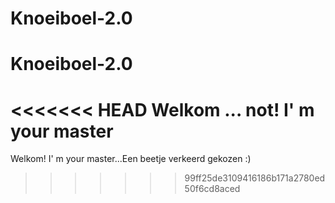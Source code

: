 # Knoeiboel-2.0
# Knoeiboel-2.0
<<<<<<< HEAD
Welkom ... not!
I' m your master
=======
Welkom!
I' m your master...Een beetje verkeerd gekozen :)
>>>>>>> 99ff25de3109416186b171a2780ed50f6cd8aced

